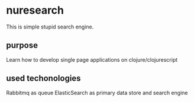 # nuresearch

This is simple stupid search engine. 

## purpose

Learn how to develop single page applications on clojure/clojurescript

## used techonologies

Rabbitmq as queue
ElasticSearch as primary data store and search engine
